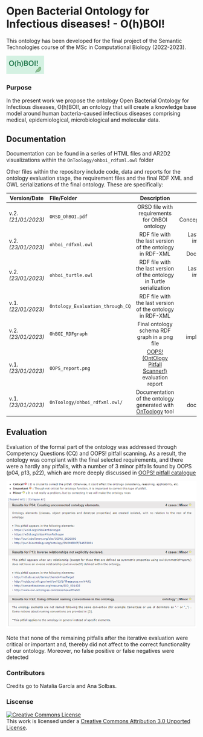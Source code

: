 # Open Bacterial Ontology for Infectious diseases! - O(h)BOI!

This ontology has been developed for the final project of the Semantic Technologies course of the MSc in Computational Biology (2022-2023). 

<img
  src="/logo_ohboi.png"
  style="display: inline-block; margin: 0 auto; max-width: 100px">

### Purpose

In the present work we propose the ontology Open Bacterial Ontology for Infectious diseases, O(h)BOI!, an ontology that will create a knowledge base model around human bacteria-caused infectious diseases comprising medical, epidemiological, microbiological and molecular data. 

## Documentation

Documentation can be found in a series of HTML files and AR2D2 visualizations within the `OnToology/ohboi_rdfxml.owl` folder

Other files within the repository include code, data and reports for the ontology evaluation stage, the requirement files and the final RDF XML and OWL serializations of the final ontology. These are specifically:

| Version/Date| File/Folder   |      Description      |  Used in |
|----------|:----------|:-------------:|------:|
| v.2.*(21/01/2023)* | `ORSD_OhBOI.pdf` |  ORSD file with requirements for OhBOI ontology | Ontology Conceptualization |
| v.2.*(23/01/2023)*| `ohboi_rdfxml.owl` |  RDF file with the last version of the ontology in RDF-XML | Last version of implemented ontology - Documentation |
| v.2.*(23/01/2023)*| `ohboi_turtle.owl` | RDF file with the last version of the ontology in Turtle serialization | Last version of implemented ontology |
| v.1.*(22/01/2023)*| `Ontology_Evaluation_through_CQ` | RDF file with the last version of the ontology in RDF-XML | Ontology evaluation |
| v.2.*(23/01/2023)*| `OhBOI_RDFgraph` | Final ontology schema RDF graph in a png file | Ontology implementation |
| v.1.*(23/01/2023)*| `OOPS_report.png` | [OOPS! (OntOlogy Pitfall Scanner!)](https://oops.linkeddata.es/) evaluation report | Ontology evaluation |
| v.1.*(23/01/2023)*| `OnToology/ohboi_rdfxml.owl/` | Documentation of the ontology generated with [OnToology](http://ontoology.linkeddata.es/) tool| Ontology documentation |

## Evaluation

Evaluation of the formal part of the ontology was addressed through Competency Questions (CQ) and OOPS! pitfall scanning. As a result, the ontology was compliant with the final selected requirements, and there were a hardly any pitfalls, with a number of 3 minor pitfalls found by OOPS (p04, p13, p22), which are more deeply discussed in [OOPS! pitfall catalogue](https://oops.linkeddata.es/catalogue.jsp)

<img src="OOPS_report.png" alt="OOPS">

Note that none of the remaining pitfalls after the iterative evaluation were critical or important and, thereby did not affect to the correct functionality of our ontology. Moreover, no false positive or false negatives were detected 

### Contributors

Credits go to Natalia García and Ana Solbas. 

### Liscense

<a rel="license" href="http://creativecommons.org/licenses/by/3.0/"><img alt="Creative Commons License" style="border-width:0" src="https://i.creativecommons.org/l/by/3.0/88x31.png" /></a><br />This work is licensed under a <a rel="license" href="http://creativecommons.org/licenses/by/3.0/">Creative Commons Attribution 3.0 Unported License</a>.
